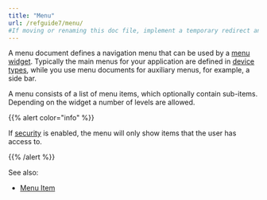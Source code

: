 ```yaml
---
title: "Menu"
url: /refguide7/menu/
#If moving or renaming this doc file, implement a temporary redirect and let the respective team know they should update the URL in the product. See Mapping to Products for more details.
---
```



A menu document defines a navigation menu that can be used by a [menu widget](/refguide7/menu-widgets/). Typically the main menus for your application are defined in [device types](/refguide7/desktop-profile/), while you use menu documents for auxiliary menus, for example, a side bar.

A menu consists of a list of menu items, which optionally contain sub-items. Depending on the widget a number of levels are allowed.

{{% alert color="info" %}}

If [security](/refguide7/project-security/) is enabled, the menu will only show items that the user has access to.

{{% /alert %}}

See also:

*   [Menu Item](/refguide7/menu-item/)
